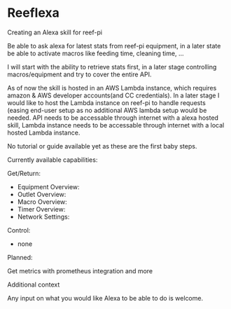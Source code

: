 # Reeflexa

Creating an Alexa skill for reef-pi

Be able to ask alexa for latest stats from reef-pi equipment, in a later state be able to activate macros like feeding time, cleaning time, ...

I will start with the ability to retrieve stats first, in a later stage controlling macros/equipment and try to cover the entire API.

As of now the skill is hosted in an AWS Lambda instance, which requires amazon & AWS developer accounts(and CC credentials).
In a later stage I would like to host the Lambda instance on reef-pi to handle requests (easing end-user setup as no additional AWS lambda setup would be needed. 
API needs to be accessable through internet with a alexa hosted skill, Lambda instance needs to be accessable through internet with a local hosted Lambda instance.

No tutorial or guide available yet as these are the first baby steps.


Currently available capabilities:

Get/Return:
- Equipment Overview: 
- Outlet Overview:
- Macro Overview:
- Timer Overview:
- Network Settings:


Control:
- none

Planned:

Get metrics with prometheus integration and more


Additional context

Any input on what you would like Alexa to be able to do is welcome.
